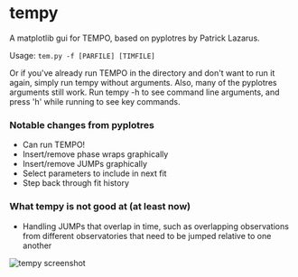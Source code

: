 # tempy
A matplotlib gui for TEMPO, based on pyplotres by Patrick Lazarus.

Usage: `tem.py -f [PARFILE] [TIMFILE]`

Or if you've already run TEMPO in the directory and don't want to run it again, simply run tempy without arguments.  Also, many of the pyplotres arguments still work.  Run tempy -h to see command line arguments, and press 'h' while running to see key commands.

### Notable changes from pyplotres
* Can run TEMPO!
* Insert/remove phase wraps graphically
* Insert/remove JUMPs graphically
* Select parameters to include in next fit
* Step back through fit history

### What tempy is not good at (at least now)
* Handling JUMPs that overlap in time, such as overlapping observations from different observatories that need to be jumped relative to one another

![tempy screenshot](http://www.hep.physics.mcgill.ca/~madsense/tempy_screenshot.png "tempy screenshot")
